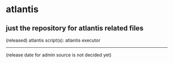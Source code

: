 # atlantis
just the repository for atlantis related files
--------------------------------------------------------------

(released) atlantis script(s): atlantis executor

--------------------------------------------------------------
(release date for admin source is not decided yet)
